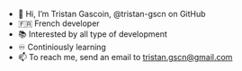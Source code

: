 - 👋 Hi, I’m Tristan Gascoin, @tristan-gscn on GitHub
- 🇫🇷 French developer
- 📚 Interested by all type of development
- ♾️ Continiously learning
- 📫 To reach me, send an email to tristan.gscn@gmail.com

<!---
tristan-gscn/tristan-gscn is a ✨ special ✨ repository because its `README.md` (this file) appears on your GitHub profile.
You can click the Preview link to take a look at your changes.
--->
